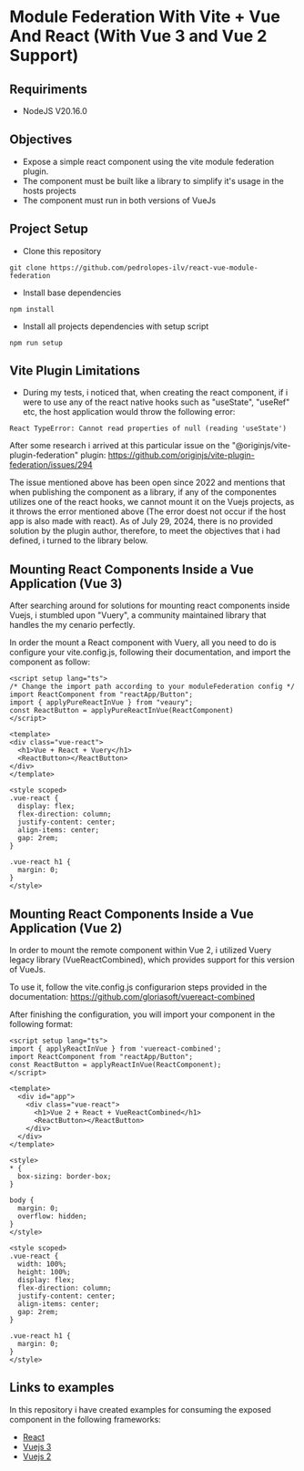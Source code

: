 # Module Federation With Vite + Vue And React (With Vue 3 and Vue 2 Support)

## Requiriments
- NodeJS V20.16.0

## Objectives
- Expose a simple react component using the vite module federation plugin.
- The component must be built like a library to simplify it's usage in the hosts projects
- The component must run in both versions of VueJs

## Project Setup

- Clone this repository
```shell
git clone https://github.com/pedrolopes-ilv/react-vue-module-federation
```
- Install base dependencies
```shell
npm install
```
- Install all projects dependencies with setup script
```shell
npm run setup
```

## Vite Plugin Limitations
- During my tests, i noticed that, when creating the react component, if i were to use any of the react native hooks such as "useState", "useRef" etc, the host application would throw the following error:
```
React TypeError: Cannot read properties of null (reading 'useState')
```

After some research i arrived at this particular issue on the "@originjs/vite-plugin-federation" plugin: https://github.com/originjs/vite-plugin-federation/issues/294

The issue mentioned above has been open since 2022 and mentions that when publishing the component as a library, if any of the componentes utilizes one of the react hooks, we cannot mount it on the Vuejs projects, as it throws the error mentioned above (The error doest not occur if the host app is also made with react). As of July 29, 2024, there is no provided solution by the plugin author, therefore, to meet the objectives that i had defined, i turned to the library below.

## Mounting React Components Inside a Vue Application (Vue 3)

After searching around for solutions for mounting react components inside Vuejs, i stumbled upon "Vuery", a community maintained library that handles the my cenario perfectly.

In order the mount a React component with Vuery, all you need to do is configure your vite.config.js, following their documentation, and import the component as follow:
```vue
<script setup lang="ts">
/* Change the import path according to your moduleFederation config */
import ReactComponent from "reactApp/Button";
import { applyPureReactInVue } from "veaury";
const ReactButton = applyPureReactInVue(ReactComponent)
</script>

<template>
<div class="vue-react">
  <h1>Vue + React + Vuery</h1>
  <ReactButton></ReactButton>
</div>
</template>

<style scoped>
.vue-react {
  display: flex;
  flex-direction: column;
  justify-content: center;
  align-items: center;
  gap: 2rem;
}

.vue-react h1 {
  margin: 0;
}
</style>
```

## Mounting React Components Inside a Vue Application (Vue 2)

In order to mount the remote component within Vue 2, i utilized Vuery legacy library (VueReactCombined), which provides support for this version of VueJs.

To use it, follow the vite.config.js configurarion steps provided in the documentation: https://github.com/gloriasoft/vuereact-combined

After finishing the configuration, you will import your component in the following format:
```vue
<script setup lang="ts">
import { applyReactInVue } from 'vuereact-combined';
import ReactComponent from "reactApp/Button";
const ReactButton = applyReactInVue(ReactComponent);
</script>

<template>
  <div id="app">
    <div class="vue-react">
      <h1>Vue 2 + React + VueReactCombined</h1>
      <ReactButton></ReactButton>
    </div>
  </div>
</template>

<style>
* {
  box-sizing: border-box;
}

body {
  margin: 0;
  overflow: hidden;
}
</style>

<style scoped>
.vue-react {
  width: 100%;
  height: 100%;
  display: flex;
  flex-direction: column;
  justify-content: center;
  align-items: center;
  gap: 2rem;
}

.vue-react h1 {
  margin: 0;
}
</style>
```

## Links to examples
In this repository i have created examples for consuming the exposed component in the following frameworks:

- [React](react-host-app)
- [Vuejs 3](vue-host-app)
- [Vuejs 2](vue2-host-app)
